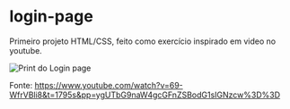 # login-page

Primeiro projeto HTML/CSS, feito como exercício inspirado em video no youtube.

<img scr="C:\Users\User\Pictures\Screenshots\Captura de tela 2023-04-11 134415.png" alt="Print do Login page">

Fonte: https://www.youtube.com/watch?v=69-WfrVBli8&t=1795s&pp=ygUTbG9naW4gcGFnZSBodG1sIGNzcw%3D%3D
